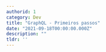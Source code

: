 ```yaml
---
authorid: 1
category: Dev
title: "GraphQL - Primeiros passos"
date: "2021-09-18T00:00:00.000Z"
description: ""
tldr: ''
---
```













